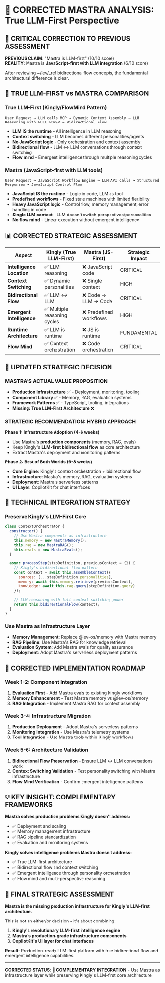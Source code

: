 # 🧠 CORRECTED MASTRA ANALYSIS: True LLM-First Perspective

## 🚨 CRITICAL CORRECTION TO PREVIOUS ASSESSMENT

**PREVIOUS CLAIM**: "Mastra is LLM-first" (10/10 score)  
**REALITY**: Mastra is **JavaScript-first with LLM integration** (6/10 score)

After reviewing ~/lev/_ref bidirectional flow concepts, the fundamental architectural difference is clear.

## 🔄 TRUE LLM-FIRST vs MASTRA COMPARISON

### **True LLM-First (Kingly/FlowMind Pattern)**
```
User Request → LLM calls MCP → Dynamic Context Assembly → LLM Reasoning with FULL POWER → Bidirectional Flow
```
- **LLM IS the runtime** - All intelligence in LLM reasoning
- **Context switching** - LLM becomes different personalities/agents
- **No JavaScript logic** - Only orchestration and context assembly  
- **Bidirectional flow** - LLM ↔ LLM conversations through context switching
- **Flow mind** - Emergent intelligence through multiple reasoning cycles

### **Mastra (JavaScript-first with LLM tools)**
```
User Request → JavaScript Workflow Engine → LLM API calls → Structured Responses → JavaScript Control Flow
```
- **JavaScript IS the runtime** - Logic in code, LLM as tool
- **Predefined workflows** - Fixed state machines with limited flexibility
- **Heavy JavaScript logic** - Control flow, memory management, error handling in code
- **Single LLM context** - LLM doesn't switch perspectives/personalities
- **No flow mind** - Linear execution without emergent intelligence

## 📊 CORRECTED STRATEGIC ASSESSMENT

| Aspect | Kingly (True LLM-First) | Mastra (JS-First) | Strategic Impact |
|--------|-------------------------|-------------------|------------------|
| **Intelligence Location** | ✅ LLM reasoning | ❌ JavaScript code | CRITICAL |
| **Context Switching** | ✅ Dynamic personalities | ❌ Single context | HIGH |
| **Bidirectional Flow** | ✅ LLM ↔ LLM | ❌ Code → LLM → Code | CRITICAL |
| **Emergent Intelligence** | ✅ Multiple reasoning cycles | ❌ Predefined workflows | HIGH |
| **Runtime Architecture** | ✅ LLM is runtime | ❌ JS is runtime | FUNDAMENTAL |
| **Flow Mind** | ✅ Context orchestration | ❌ Code orchestration | CRITICAL |

## 🎯 UPDATED STRATEGIC DECISION

### **MASTRA'S ACTUAL VALUE PROPOSITION**
- **Production Infrastructure** ✅ - Deployment, monitoring, tooling
- **Component Library** ✅ - Memory, RAG, evaluation systems  
- **Framework Patterns** ✅ - TypeScript, tooling, integrations
- **Missing: True LLM-First Architecture** ❌

### **STRATEGIC RECOMMENDATION: HYBRID APPROACH**

**Phase 1: Infrastructure Adoption (4-6 weeks)**
- Use Mastra's **production components** (memory, RAG, evals)
- Keep Kingly's **LLM-first bidirectional flow** as core architecture
- Extract Mastra's deployment and monitoring patterns

**Phase 2: Best of Both Worlds (6-8 weeks)**  
- **Core Engine**: Kingly's context orchestration + bidirectional flow
- **Infrastructure**: Mastra's memory, RAG, evaluation systems
- **Deployment**: Mastra's serverless patterns
- **UI Layer**: CopilotKit for chat interfaces

## 🔧 TECHNICAL INTEGRATION STRATEGY

### **Preserve Kingly's LLM-First Core**
```javascript
class ContextOrchestrator {
  constructor() {
    // Use Mastra components as infrastructure
    this.memory = new MastraMemory();
    this.rag = new MastraRAG();
    this.evals = new MastraEvals();
  }
  
  async processStep(stepDefinition, previousContext = {}) {
    // Kingly's bidirectional flow pattern
    const context = await this.assembleContext({
      sources: [...stepDefinition.personalities],
      memory: await this.memory.retrieve(previousContext),
      knowledge: await this.rag.query(stepDefinition.query)
    });
    
    // LLM reasoning with full context switching power
    return this.bidirectionalFlow(context);
  }
}
```

### **Use Mastra as Infrastructure Layer**
- **Memory Management**: Replace @lev-os/memory with Mastra memory
- **RAG Pipeline**: Use Mastra's RAG for knowledge retrieval  
- **Evaluation System**: Add Mastra evals for quality assurance
- **Deployment**: Adopt Mastra's serverless deployment patterns

## 🚀 CORRECTED IMPLEMENTATION ROADMAP

### **Week 1-2: Component Integration**
1. **Evaluation First** - Add Mastra evals to existing Kingly workflows
2. **Memory Enhancement** - Test Mastra memory vs @lev-os/memory
3. **RAG Integration** - Implement Mastra RAG for context assembly

### **Week 3-4: Infrastructure Migration**  
1. **Production Deployment** - Adopt Mastra's serverless patterns
2. **Monitoring Integration** - Use Mastra's telemetry systems
3. **Tool Integration** - Use Mastra tools within Kingly workflows

### **Week 5-6: Architecture Validation**
1. **Bidirectional Flow Preservation** - Ensure LLM ↔ LLM conversations work
2. **Context Switching Validation** - Test personality switching with Mastra infrastructure
3. **Flow Mind Verification** - Confirm emergent intelligence patterns

## 💡 KEY INSIGHT: COMPLEMENTARY FRAMEWORKS

**Mastra solves production problems Kingly doesn't address:**
- ✅ Deployment and scaling
- ✅ Memory management infrastructure  
- ✅ RAG pipeline standardization
- ✅ Evaluation and monitoring systems

**Kingly solves intelligence problems Mastra doesn't address:**
- ✅ True LLM-first architecture
- ✅ Bidirectional flow and context switching
- ✅ Emergent intelligence through personality orchestration
- ✅ Flow mind and multi-perspective reasoning

## 🎯 FINAL STRATEGIC ASSESSMENT

**Mastra is the missing production infrastructure for Kingly's LLM-first architecture.**

This is not an either/or decision - it's about combining:
1. **Kingly's revolutionary LLM-first intelligence engine**
2. **Mastra's production-grade infrastructure components**
3. **CopilotKit's UI layer for chat interfaces**

**Result**: Production-ready LLM-first platform with true bidirectional flow and emergent intelligence capabilities.

---

**CORRECTED STATUS**: 🔄 **COMPLEMENTARY INTEGRATION** - Use Mastra as infrastructure layer while preserving Kingly's LLM-first core architecture